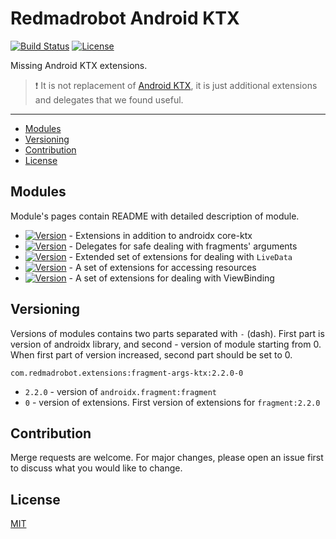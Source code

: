 # Redmadrobot Android KTX
 [![Build Status](https://img.shields.io/github/workflow/status/RedMadRobot/redmadrobot-android-ktx/CI/main?style=flat-square)][ci] [![License](https://img.shields.io/github/license/RedMadRobot/redmadrobot-android-ktx?style=flat-square)][license]

Missing Android KTX extensions.

> :exclamation: It is not replacement of [Android KTX][ktx], it is just additional extensions and delegates that we found useful.

---
<!-- START doctoc generated TOC please keep comment here to allow auto update -->
<!-- DON'T EDIT THIS SECTION, INSTEAD RE-RUN doctoc TO UPDATE -->


- [Modules](#modules)
- [Versioning](#versioning)
- [Contribution](#contribution)
- [License](#license)

<!-- END doctoc generated TOC please keep comment here to allow auto update -->

## Modules

Module's pages contain README with detailed description of module.

- [![Version](https://img.shields.io/maven-central/v/com.redmadrobot.extensions/core-ktx?style=flat-square&label=core-ktx)][core-ktx] - Extensions in addition to androidx core-ktx
- [![Version](https://img.shields.io/maven-central/v/com.redmadrobot.extensions/fragment-args-ktx?style=flat-square&label=fragment-args-ktx)][fragment-args-ktx] - Delegates for safe dealing with fragments' arguments
- [![Version](https://img.shields.io/maven-central/v/com.redmadrobot.extensions/lifecycle-livedata-ktx?style=flat-square&label=lifecycle-livedata-ktx)][lifecycle-livedata-ktx] - Extended set of extensions for dealing with `LiveData`
- [![Version](https://img.shields.io/maven-central/v/com.redmadrobot.extensions/resources-ktx?style=flat-square&label=resources-ktx)][resources-ktx] - A set of extensions for accessing resources
- [![Version](https://img.shields.io/maven-central/v/com.redmadrobot.extensions/viewbinding-ktx?style=flat-square&label=viewbinding-ktx)][viewbinding-ktx] - A set of extensions for dealing with ViewBinding

## Versioning

Versions of modules contains two parts separated with `-` (dash).
First part is version of androidx library, and second - version of module starting from 0.
When first part of version increased, second part should be set to 0.

```
com.redmadrobot.extensions:fragment-args-ktx:2.2.0-0
```
- `2.2.0` - version of `androidx.fragment:fragment`
- `0` - version of extensions. First version of extensions for `fragment:2.2.0`

## Contribution

Merge requests are welcome.
For major changes, please open an issue first to discuss what you would like to change.

## License

[MIT][license]

[ktx]: https://developer.android.com/kotlin/ktx

[core-ktx]: core-ktx
[fragment-args-ktx]: fragment-args-ktx
[lifecycle-livedata-ktx]: lifecycle-livedata-ktx
[resources-ktx]: resources-ktx
[viewbinding-ktx]: viewbinding-ktx
[ci]: https://github.com/RedMadRobot/redmadrobot-android-ktx/actions
[license]: LICENSE
